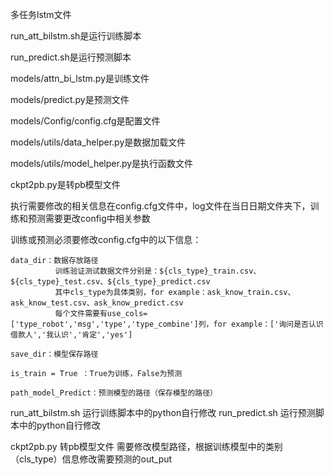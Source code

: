 多任务lstm文件

run_att_bilstm.sh是运行训练脚本

run_predict.sh是运行预测脚本

models/attn_bi_lstm.py是训练文件

models/predict.py是预测文件

models/Config/config.cfg是配置文件

models/utils/data_helper.py是数据加载文件

models/utils/model_helper.py是执行函数文件

ckpt2pb.py是转pb模型文件

执行需要修改的相关信息在config.cfg文件中，log文件在当日日期文件夹下，训练和预测需要更改config中相关参数

训练或预测必须要修改config.cfg中的以下信息：

    data_dir：数据存放路径
              训练验证测试数据文件分别是：${cls_type}_train.csv、${cls_type}_test.csv、${cls_type}_predict.csv 
              其中cls_type为具体类别，for example：ask_know_train.csv、ask_know_test.csv、ask_know_predict.csv
              每个文件需要有use_cols=['type_robot','msg','type','type_combine']列，for example：['询问是否认识借款人','我认识','肯定','yes']
            
    save_dir：模型保存路径
    
    is_train = True ：True为训练，False为预测
    
    path_model_Predict：预测模型的路径（保存模型的路径）

run_att_bilstm.sh 运行训练脚本中的python自行修改
run_predict.sh 运行预测脚本中的python自行修改

ckpt2pb.py 转pb模型文件 需要修改模型路径，根据训练模型中的类别（cls_type）信息修改需要预测的out_put